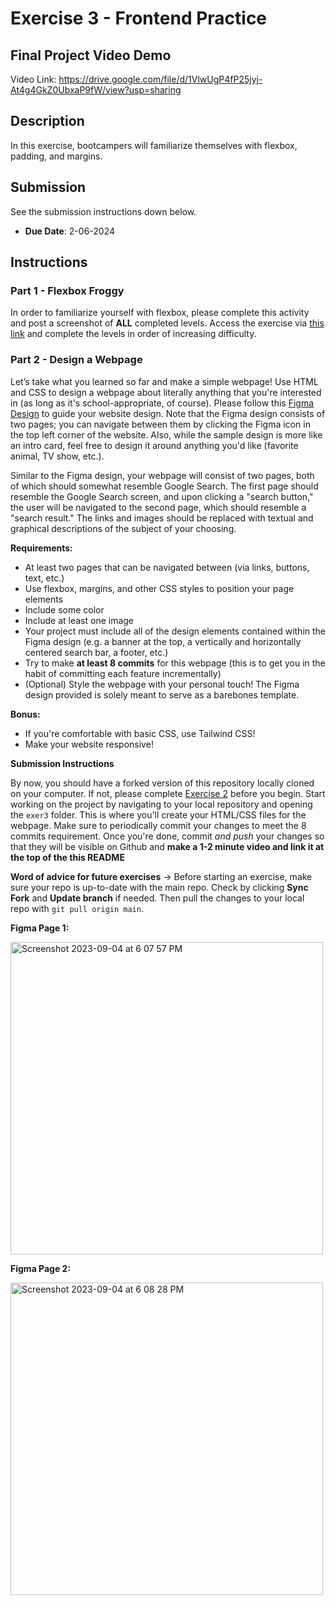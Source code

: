 # Exercise 3 - Frontend Practice

## Final Project Video Demo
Video Link: https://drive.google.com/file/d/1VlwUgP4fP25jyj-At4g4GkZ0UbxaP9fW/view?usp=sharing

## Description
In this exercise, bootcampers will familiarize themselves with flexbox, padding, and margins.

## Submission
See the submission instructions down below. 
- **Due Date**: 2-06-2024

## Instructions
### Part 1 - Flexbox Froggy
In order to familiarize yourself with flexbox, please complete this activity and post a screenshot of **ALL** completed levels. Access the exercise via [this link](https://flexboxfroggy.com/) and complete the levels in order of increasing difficulty.

### Part 2 - Design a Webpage
Let’s take what you learned so far and make a simple webpage! Use HTML and CSS to design a webpage about literally anything that you're interested in (as long as it's school-appropriate, of course). Please follow this [Figma Design](https://www.figma.com/file/ntkLB8VoJ1yCSv65922Jdt/Simple-Google-Page?type=design&mode=design&t=693nvgfQneNp8ziH-0) to guide your website design. Note that the Figma design consists of two pages; you can navigate between them by clicking the Figma icon in the top left corner of the website. Also, while the sample design is more like an intro card, feel free to design it around anything you'd like (favorite animal, TV show, etc.).

Similar to the Figma design, your webpage will consist of two pages, both of which should somewhat resemble Google Search. The first page should resemble the Google Search screen, and upon clicking a "search button," the user will be navigated to the second page, which should resemble a "search result." The links and images should be replaced with textual and graphical descriptions of the subject of your choosing.

**Requirements:**
- At least two pages that can be navigated between (via links, buttons, text, etc.)
- Use flexbox, margins, and other CSS styles to position your page elements
- Include some color
- Include at least one image
- Your project must include all of the design elements contained within the Figma design (e.g. a banner at the top, a vertically and horizontally centered search bar, a footer, etc.)
- Try to make **at least 8 commits** for this webpage (this is to get you in the habit of committing each feature incrementally)
- (Optional) Style the webpage with your personal touch! The Figma design provided is solely meant to serve as a barebones template.

**Bonus:**
- If you're comfortable with basic CSS, use Tailwind CSS!
- Make your website responsive!

**Submission Instructions**

By now, you should have a forked version of this repository locally cloned on your computer. If not, please complete [Exercise 2](https://github.com/BoG-Dev-Bootcamp-S24/bootcamp-s24/tree/main/exer2) before you begin. Start working on the project by navigating to your local repository and opening the `exer3` folder. This is where you'll create your HTML/CSS files for the webpage. Make sure to periodically commit your changes to meet the 8 commits requirement. Once you're done, commit _and push_ your changes so that they will be visible on Github and **make a 1-2 minute video and link it at the top of the this README**

**Word of advice for future exercises** -> Before starting an exercise, make sure your repo is up-to-date with the main repo. Check by clicking **Sync Fork** and **Update branch** if needed. Then pull the changes to your local repo with `git pull origin main`.

**Figma Page 1:**

<img width="500" alt="Screenshot 2023-09-04 at 6 07 57 PM" src="https://github.com/BoG-Dev-Bootcamp-F23/bootcamp-f23/assets/8647920/a43a96a4-9ab3-4aa5-9f1c-4c75fb62f556">

**Figma Page 2:**

<img width="500" alt="Screenshot 2023-09-04 at 6 08 28 PM" src="https://github.com/BoG-Dev-Bootcamp-F23/bootcamp-f23/assets/8647920/075d3fba-b5f3-4475-8dd2-ba42df3758a9">
